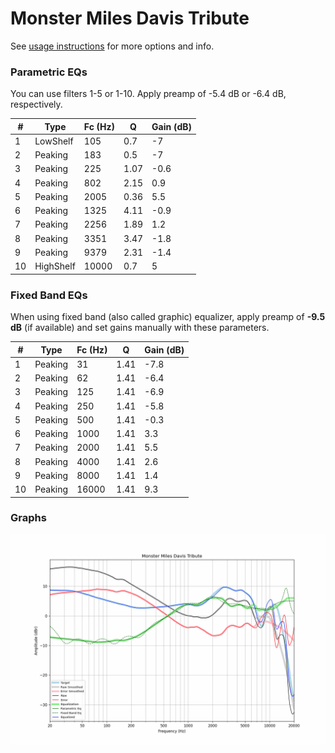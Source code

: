 # Monster Miles Davis Tribute
See [usage instructions](https://github.com/jaakkopasanen/AutoEq#usage) for more options and info.

### Parametric EQs
You can use filters 1-5 or 1-10. Apply preamp of -5.4 dB or -6.4 dB, respectively.

|   # | Type      |   Fc (Hz) |    Q |   Gain (dB) |
|-----|-----------|-----------|------|-------------|
|   1 | LowShelf  |       105 | 0.7  |        -7   |
|   2 | Peaking   |       183 | 0.5  |        -7   |
|   3 | Peaking   |       225 | 1.07 |        -0.6 |
|   4 | Peaking   |       802 | 2.15 |         0.9 |
|   5 | Peaking   |      2005 | 0.36 |         5.5 |
|   6 | Peaking   |      1325 | 4.11 |        -0.9 |
|   7 | Peaking   |      2256 | 1.89 |         1.2 |
|   8 | Peaking   |      3351 | 3.47 |        -1.8 |
|   9 | Peaking   |      9379 | 2.31 |        -1.4 |
|  10 | HighShelf |     10000 | 0.7  |         5   |

### Fixed Band EQs
When using fixed band (also called graphic) equalizer, apply preamp of **-9.5 dB** (if available) and set gains manually with these parameters.

|   # | Type    |   Fc (Hz) |    Q |   Gain (dB) |
|-----|---------|-----------|------|-------------|
|   1 | Peaking |        31 | 1.41 |        -7.8 |
|   2 | Peaking |        62 | 1.41 |        -6.4 |
|   3 | Peaking |       125 | 1.41 |        -6.9 |
|   4 | Peaking |       250 | 1.41 |        -5.8 |
|   5 | Peaking |       500 | 1.41 |        -0.3 |
|   6 | Peaking |      1000 | 1.41 |         3.3 |
|   7 | Peaking |      2000 | 1.41 |         5.5 |
|   8 | Peaking |      4000 | 1.41 |         2.6 |
|   9 | Peaking |      8000 | 1.41 |         1.4 |
|  10 | Peaking |     16000 | 1.41 |         9.3 |

### Graphs
![](./Monster%20Miles%20Davis%20Tribute.png)
